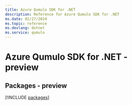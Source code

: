 ```yaml
---
title: Azure Qumulo SDK for .NET
description: Reference for Azure Qumulo SDK for .NET
ms.date: 02/27/2024
ms.topic: reference
ms.devlang: dotnet
ms.service: qumulo
---
```

# Azure Qumulo SDK for .NET - preview
## Packages - preview
[!INCLUDE [packages](qumulo-index.md)]